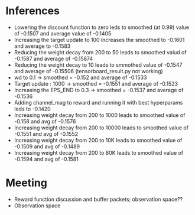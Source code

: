 # Inferences
*   Lowering the discount function to zero leds to smoothed (at 0.99) value of -0.1507 and average value of -0.1405
*   Increasing the target update to 100 increases the smoothed to -0.1601 and average to -0.1583
*   Reducing the weight decay from 200 to 50  leads to smoothed valud of -0.1587 and average of -0.15874
*   Reducing the weight decay to 10 leads to smmothed value of -0.1547 and average of -0.15506 (tensorboard_result.py not working)
*   wd to 0.1 -> smoothed = -0.152  and average of -0.1533
*   Target update : 1000 -> smoothed = -0.1551 and average of -0.1523
*   Increasing the EPS_END to 0.3 -> smoothed = -0.1537 and average of -0.1536    
*   Adding channel_mag to reward and running it with best hyperparams leds to -0.1420
*   Increasing weight decay from 200 to 1000 leads to smoothed value of -0.158 and avg of  -0.1576
*   Increasing weight decay from 200 to 10000 leads to smoothed value of -0.1551 and avg of  -0.1552
*   Increasing weight decay from 200 to 10K leads to smoothed value of -0.1509 and avg of  -0.1489
*   Increasing weight decay from 200 to 80K leads to smoothed value of -0.1594 and avg of  -0.1581

# Meeting
*   Reward function discussion and buffer packets; observation space??
*   Observation space